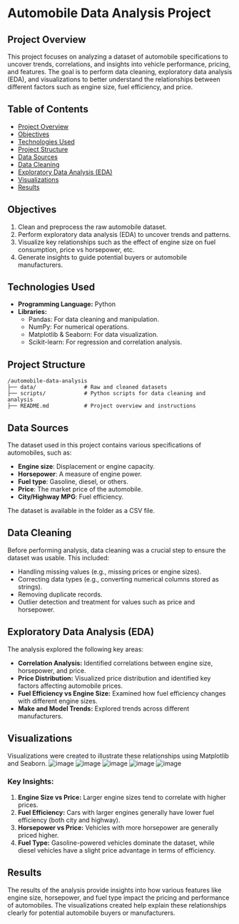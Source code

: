# Automobile Data Analysis Project

## Project Overview

This project focuses on analyzing a dataset of automobile specifications to uncover trends, correlations, and insights into vehicle performance, pricing, and features. The goal is to perform data cleaning, exploratory data analysis (EDA), and visualizations to better understand the relationships between different factors such as engine size, fuel efficiency, and price.

## Table of Contents
- [Project Overview](#project-overview)
- [Objectives](#objectives)
- [Technologies Used](#technologies-used)
- [Project Structure](#project-structure)
- [Data Sources](#data-sources)
- [Data Cleaning](#data-cleaning)
- [Exploratory Data Analysis (EDA)](#exploratory-data-analysis-eda)
- [Visualizations](#Visualizations)
- [Results](#results)


## Objectives
1. Clean and preprocess the raw automobile dataset.
2. Perform exploratory data analysis (EDA) to uncover trends and patterns.
3. Visualize key relationships such as the effect of engine size on fuel consumption, price vs horsepower, etc.
4. Generate insights to guide potential buyers or automobile manufacturers.

## Technologies Used
- **Programming Language:** Python
- **Libraries:**
  - Pandas: For data cleaning and manipulation.
  - NumPy: For numerical operations.
  - Matplotlib & Seaborn: For data visualization.
  - Scikit-learn: For regression and correlation analysis.

## Project Structure
```
/automobile-data-analysis
├── data/               # Raw and cleaned datasets
├── scripts/            # Python scripts for data cleaning and analysis
├── README.md           # Project overview and instructions
```

## Data Sources
The dataset used in this project contains various specifications of automobiles, such as:
- **Engine size**: Displacement or engine capacity.
- **Horsepower**: A measure of engine power.
- **Fuel type**: Gasoline, diesel, or others.
- **Price**: The market price of the automobile.
- **City/Highway MPG**: Fuel efficiency.

The dataset is available in the folder as a CSV file.

## Data Cleaning
Before performing analysis, data cleaning was a crucial step to ensure the dataset was usable. This included:
- Handling missing values (e.g., missing prices or engine sizes).
- Correcting data types (e.g., converting numerical columns stored as strings).
- Removing duplicate records.
- Outlier detection and treatment for values such as price and horsepower.

## Exploratory Data Analysis (EDA)
The analysis explored the following key areas:
- **Correlation Analysis:** Identified correlations between engine size, horsepower, and price.
- **Price Distribution:** Visualized price distribution and identified key factors affecting automobile prices.
- **Fuel Efficiency vs Engine Size:** Examined how fuel efficiency changes with different engine sizes.
- **Make and Model Trends:** Explored trends across different manufacturers.

## Visualizations
Visualizations were created to illustrate these relationships using Matplotlib and Seaborn.
![image](https://github.com/user-attachments/assets/c139237b-002a-4c71-ab99-05f817bb2ecb)
![image](https://github.com/user-attachments/assets/6f7ed1ea-e86c-4f4c-b7c6-07b53f76a04b)
![image](https://github.com/user-attachments/assets/f11cf052-0549-4845-a81f-57d0c3073157)
![image](https://github.com/user-attachments/assets/a70c9312-dac6-4fa5-bf5a-d28aeaa0529b)
![image](https://github.com/user-attachments/assets/7b16bdc4-a5b8-45b4-816c-90898b33dc6f)

### Key Insights:
1. **Engine Size vs Price:** Larger engine sizes tend to correlate with higher prices.
2. **Fuel Efficiency:** Cars with larger engines generally have lower fuel efficiency (both city and highway).
3. **Horsepower vs Price:** Vehicles with more horsepower are generally priced higher.
4. **Fuel Type:** Gasoline-powered vehicles dominate the dataset, while diesel vehicles have a slight price advantage in terms of efficiency.


## Results

The results of the analysis provide insights into how various features like engine size, horsepower, and fuel type impact the pricing and performance of automobiles. The visualizations created help explain these relationships clearly for potential automobile buyers or manufacturers.
